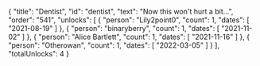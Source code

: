 {
  "title": "Dentist",
  "id": "dentist",
  "text": "Now this won't hurt a bit…",
  "order": "541",
  "unlocks": [
    {
      "person": "Lily2point0",
      "count": 1,
      "dates": [
        "2021-08-19"
      ]
    },
    {
      "person": "binaryberry",
      "count": 1,
      "dates": [
        "2021-11-02"
      ]
    },
    {
      "person": "Alice Bartlett",
      "count": 1,
      "dates": [
        "2021-11-16"
      ]
    },
    {
      "person": "Otherowan",
      "count": 1,
      "dates": [
        "2022-03-05"
      ]
    }
  ],
  "totalUnlocks": 4
}
